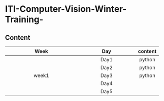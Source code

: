 # ITI-Computer-Vision-Winter-Training-
## Content
<table>
    <thead>
        <tr>
            <th width="50%">Week</th>
            <th width="40%">Day</th>
            <th width="60%">content</th>
        </tr>
    </thead>
    <tbody>
            <tr>
                <td rowspan=8 align=center>
week1
                </td>
                <td  align="center">Day1</td>
                <td align="center">python</td>
            </tr>
            <tr>
                <td  align="center">Day2</td>
                <td align="center">python</td>
            </tr>
            <tr>
                <td  align="center">Day3</td>
                <td align="center">python</td>
            </tr>
            <tr>
                <td align="center">Day4</td>
                <td align="center"></td>
            </tr>
            <tr>
                <td align="center">Day5</td>
                <td align="center"></td>
            </tr>
        </tbody>
